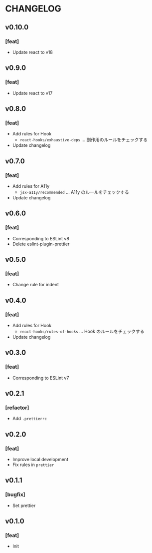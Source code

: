 # CHANGELOG

## v0.10.0

### [feat]
- Update react to v18

## v0.9.0

### [feat]
- Update react to v17

## v0.8.0

### [feat]
- Add rules for Hook
  - `react-hooks/exhaustive-deps` ... 副作用のルールをチェックする
- Update changelog

## v0.7.0

### [feat]
- Add rules for A11y
  - `jsx-a11y/recommended` ... A11y のルールをチェックする
- Update changelog

## v0.6.0

### [feat]
- Corresponding to ESLint v8
- Delete eslint-plugin-prettier

## v0.5.0

### [feat]
- Change rule for indent

## v0.4.0

### [feat]
- Add rules for Hook
   - `react-hooks/rules-of-hooks` ... Hook のルールをチェックする
- Update changelog

## v0.3.0

### [feat]
- Corresponding to ESLint v7

## v0.2.1

### [refactor]
- Add `.prettierrc`

## v0.2.0

### [feat]
- Improve local development
- Fix rules in `prettier`

## v0.1.1

### [bugfix]
- Set prettier

## v0.1.0

### [feat]
- Init
